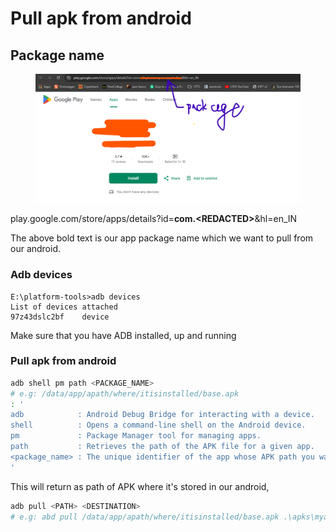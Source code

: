 # Pull apk from android

## Package name

<figure><img src="../.gitbook/assets/image (2).png" alt=""><figcaption></figcaption></figure>

play.google.com/store/apps/details?id=**com.\<REDACTED>**\&hl=en\_IN

The above bold text is our app package name which we want to pull from our android.

### Adb devices

```
E:\platform-tools>adb devices
List of devices attached
97z43dslc2bf    device
```

Make sure that you have ADB installed, up and running

### Pull apk from android

```bash
adb shell pm path <PACKAGE_NAME>
# e.g: /data/app/apath/where/itisinstalled/base.apk
: '
adb            : Android Debug Bridge for interacting with a device.
shell          : Opens a command-line shell on the Android device.
pm             : Package Manager tool for managing apps.
path           : Retrieves the path of the APK file for a given app.
<package_name> : The unique identifier of the app whose APK path you want to find.
'
```

This will return as path of APK where it's stored in our android,

```bash
adb pull <PATH> <DESTINATION> 
# e.g: abd pull /data/app/apath/where/itisinstalled/base.apk .\apks\myapk.apk
```

